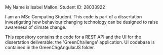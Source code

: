 My Name is Isabel Mallon.
Student ID: 28033922

I am an MSc Computing Student. This code is part of a dissertation investigating 
how behaviour changing technology can be designed to raise awareness of climate change.

This repository contains the code for a REST API and the UI for the dissertation deliverable: the 'GreenChallenge' application. 
UI codebase is contained in the GreenChgAngularJS folder.
